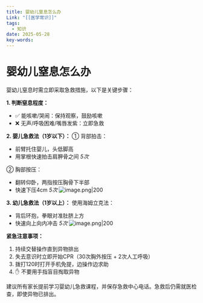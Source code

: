 ```yaml
---
title: 婴幼儿窒息怎么办
Link: "[[医学常识]]"
tags:
  - 知识
date: 2025-05-28
key-words:
---
```

# 婴幼儿窒息怎么办
婴幼儿窒息时需立即采取急救措施，以下是关键步骤：

**1. 判断窒息程度：**
- ✅ 能咳嗽/哭闹：保持观察，鼓励咳嗽
- ❌ 无声/呼吸困难/嘴唇发紫：立即急救

**2. 婴儿急救法（1岁以下）：**
① 背部拍击：
- 前臂托住婴儿，头低脚高
- 用掌根快速拍击肩胛骨之间 *5次*

② 胸部按压：
- 翻转仰卧，两指按压胸骨下半部
- 快速下压4cm *5次*
![image.png|200](https://beginnerparents-1322915631.cos.ap-guangzhou.myqcloud.com/img/20250528113253473.png)


**3. 幼儿急救法（1岁以上）：**
使用海姆立克法：
- 背后环抱，拳眼对准肚脐上方
- 快速向上向内冲击 *5次*
![image.png|200](https://beginnerparents-1322915631.cos.ap-guangzhou.myqcloud.com/img/20250528113537172.png)


**紧急注意事项：**
1. 持续交替操作直到异物排出
2. 失去意识时立即开始CPR（30次胸外按压 + 2次人工呼吸）
3. 拨打120时打开手机免提，边操作边求助
4. ✋ 不要用手指盲目掏取异物

建议所有家长提前学习婴幼儿急救课程，并保存急救中心电话。急救后仍需就医检查，即使异物已排出。
